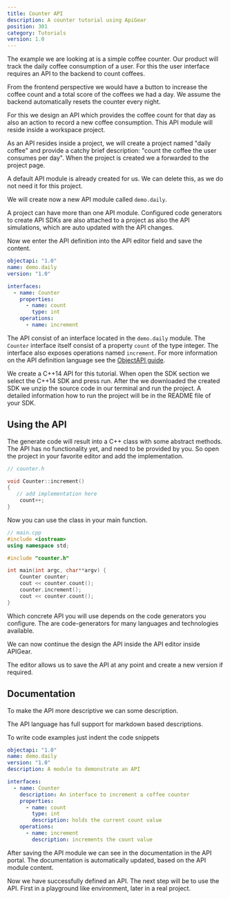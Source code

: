 ```yaml
---
title: Counter API
description: A counter tutorial using ApiGear
position: 301
category: Tutorials
version: 1.0
---
```


The example we are looking at is a simple coffee counter. Our product will track the daily coffee consumption of a user. For this the user interface requires an API to the backend to count coffees.

From the frontend perspective we would have a button to increase the coffee count and a total score of the coffees we had a day. We assume the backend automatically resets the counter every night.

For this we design an API which provides the coffee count for that day as also an action to record a new coffee consumption. This API module will reside inside a workspace project.

As an API resides inside a project, we will create a project named "daily coffee" and provide a catchy brief description: "count the coffee the user consumes per day". When the project is created we a forwarded to the project page.

A default API module is already created for us. We can delete this, as we do not need it for this project.

We will create now a new API module called `demo.daily`.

A project can have more than one API module. Configured code generators to create API SDKs are also attached to a project as also the API simulations, which are auto updated with the API changes.

Now we enter the API definition into the API editor field and save the content.

```yml
objectapi: "1.0"
name: demo.daily
version: "1.0"

interfaces:
  - name: Counter
    properties:
      - name: count
        type: int
    operations:
      - name: increment
```

The API consist of an interface located in the `demo.daily` module. The `Counter` interface itself consist of a property `count` of the type integer. The interface also exposes operations named `increment`. For more information on the API definition language see the [ObjectAPI guide](../objectapi).

We create a C++14 API for this tutorial. When open the SDK section we select the C++14 SDK and press run. After the we downloaded the created SDK we unzip the source code in our terminal and run the project. A detailed information how to run the project will be in the README file of your SDK.

## Using the API

The generate code will result into a C++ class with some abstract methods. The API has no functionality yet, and need to be provided by you. So open the project in your favorite editor and add the implementation.

```cpp
// counter.h

void Counter::increment()
{
   // add implementation here
    count++;
}
```

Now you can use the class in your main function.

```cpp
// main.cpp
#include <iostream>
using namespace std;

#include "counter.h"

int main(int argc, char**argv) {
    Counter counter;
    cout << counter.count();
    counter.increment();
    cout << counter.count();
}
```

Which concrete API you will use depends on the code generators you configure. The are code-generators for many languages and technologies available.

We can now continue the design the API inside the API editor inside APIGear.

The editor allows us to save the API at any point and create a new version if required.

## Documentation

To make the API more descriptive we can some description.

The API language has full support for markdown based descriptions.

To write code examples just indent the code snippets

```yml
objectapi: "1.0"
name: demo.daily
version: "1.0"
description: A module to demonstrate an API

interfaces:
  - name: Counter
    description: An interface to increment a coffee counter
    properties:
      - name: count
        type: int
        description: holds the current count value
    operations:
      - name: increment
        description: increments the count value
```

After saving the API module we can see in the documentation in the API portal. The documentation is automatically updated, based on the API module content.

Now we have successfully defined an API. The next step will be to use the API. First in a playground like environment, later in a real project.
